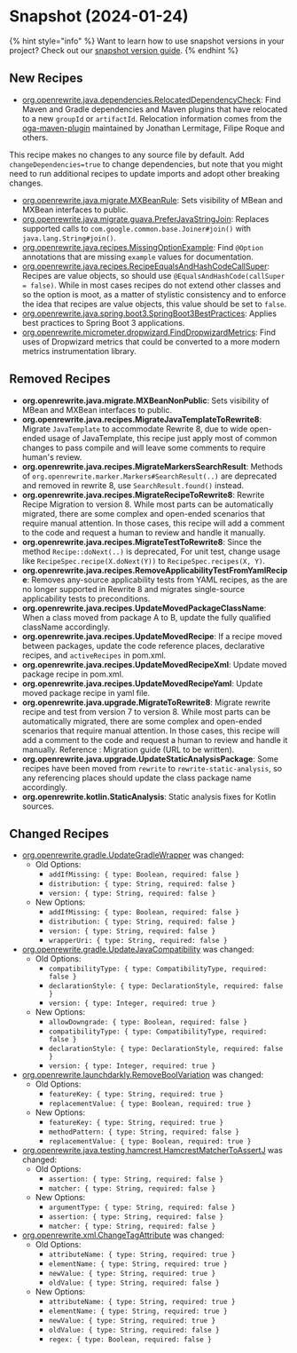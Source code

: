 # Snapshot (2024-01-24)

{% hint style="info" %}
Want to learn how to use snapshot versions in your project? Check out our [snapshot version guide](/reference/snapshot-instructions.md).
{% endhint %}

## New Recipes

* [org.openrewrite.java.dependencies.RelocatedDependencyCheck](https://docs.openrewrite.org/recipes/java/dependencies/relocateddependencycheck): Find Maven and Gradle dependencies and Maven plugins that have relocated to a new `groupId` or `artifactId`. Relocation information comes from the [oga-maven-plugin](https://github.com/jonathanlermitage/oga-maven-plugin/) maintained by Jonathan Lermitage, Filipe Roque and others.

This recipe makes no changes to any source file by default. Add `changeDependencies=true` to change dependencies, but note that you might need to run additional recipes to update imports and adopt other breaking changes. 
* [org.openrewrite.java.migrate.MXBeanRule](https://docs.openrewrite.org/recipes/java/migrate/mxbeanrule): Sets visibility of MBean and MXBean interfaces to public. 
* [org.openrewrite.java.migrate.guava.PreferJavaStringJoin](https://docs.openrewrite.org/recipes/java/migrate/guava/preferjavastringjoin): Replaces supported calls to `com.google.common.base.Joiner#join()` with `java.lang.String#join()`. 
* [org.openrewrite.java.recipes.MissingOptionExample](https://docs.openrewrite.org/recipes/java/recipes/missingoptionexample): Find `@Option` annotations that are missing `example` values for documentation. 
* [org.openrewrite.java.recipes.RecipeEqualsAndHashCodeCallSuper](https://docs.openrewrite.org/recipes/java/recipes/recipeequalsandhashcodecallsuper): Recipes are value objects, so should use `@EqualsAndHashCode(callSuper = false)`. While in most cases recipes do not extend other classes and so the option is moot, as a matter of stylistic consistency and to enforce the idea that recipes are value objects, this value should be set to `false`. 
* [org.openrewrite.java.spring.boot3.SpringBoot3BestPractices](https://docs.openrewrite.org/recipes/java/spring/boot3/springboot3bestpractices): Applies best practices to Spring Boot 3 applications. 
* [org.openrewrite.micrometer.dropwizard.FindDropwizardMetrics](https://docs.openrewrite.org/recipes/micrometer/dropwizard/finddropwizardmetrics): Find uses of Dropwizard metrics that could be converted to a more modern metrics instrumentation library. 

## Removed Recipes

* **org.openrewrite.java.migrate.MXBeanNonPublic**: Sets visibility of MBean and MXBean interfaces to public. 
* **org.openrewrite.java.recipes.MigrateJavaTemplateToRewrite8**: Migrate `JavaTemplate` to accommodate Rewrite 8, due to wide open-ended usage of JavaTemplate, this recipe just apply most of common changes to pass compile and will leave some comments to require human's review. 
* **org.openrewrite.java.recipes.MigrateMarkersSearchResult**: Methods of `org.openrewrite.marker.Markers#SearchResult(..)` are deprecated and removed in rewrite 8, use `SearchResult.found()` instead. 
* **org.openrewrite.java.recipes.MigrateRecipeToRewrite8**: Rewrite Recipe Migration to version 8. While most parts can be automatically migrated, there are some complex and open-ended scenarios that require manual attention. In those cases, this recipe will add a comment to the code and request a human to review and handle it manually. 
* **org.openrewrite.java.recipes.MigrateTestToRewrite8**: Since the method `Recipe::doNext(..)` is deprecated, For unit test, change usage like `RecipeSpec.recipe(X.doNext(Y))` to `RecipeSpec.recipes(X, Y)`. 
* **org.openrewrite.java.recipes.RemoveApplicabilityTestFromYamlRecipe**: Removes any-source applicability tests from YAML recipes, as the are no longer supported in Rewrite 8 and migrates single-source applicability tests to preconditions. 
* **org.openrewrite.java.recipes.UpdateMovedPackageClassName**: When a class moved from package A to B, update the fully qualified className accordingly. 
* **org.openrewrite.java.recipes.UpdateMovedRecipe**: If a recipe moved between packages, update the code reference places, declarative recipes, and `activeRecipes` in pom.xml. 
* **org.openrewrite.java.recipes.UpdateMovedRecipeXml**: Update moved package recipe in pom.xml. 
* **org.openrewrite.java.recipes.UpdateMovedRecipeYaml**: Update moved package recipe in yaml file. 
* **org.openrewrite.java.upgrade.MigrateToRewrite8**: Migrate rewrite recipe and test from version 7 to version 8.
While most parts can be automatically migrated, there are some complex and open-ended scenarios that require manual attention.
In those cases, this recipe will add a comment to the code and request a human to review and handle it manually.
Reference : Migration guide (URL to be written). 
* **org.openrewrite.java.upgrade.UpdateStaticAnalysisPackage**: Some recipes have been moved from `rewrite` to `rewrite-static-analysis`, so any referencing places should update the class package name accordingly. 
* **org.openrewrite.kotlin.StaticAnalysis**: Static analysis fixes for Kotlin sources. 

## Changed Recipes

* [org.openrewrite.gradle.UpdateGradleWrapper](https://docs.openrewrite.org/recipes/gradle/updategradlewrapper) was changed:
  * Old Options:
    * `addIfMissing: { type: Boolean, required: false }`
    * `distribution: { type: String, required: false }`
    * `version: { type: String, required: false }`
  * New Options:
    * `addIfMissing: { type: Boolean, required: false }`
    * `distribution: { type: String, required: false }`
    * `version: { type: String, required: false }`
    * `wrapperUri: { type: String, required: false }`
* [org.openrewrite.gradle.UpdateJavaCompatibility](https://docs.openrewrite.org/recipes/gradle/updatejavacompatibility) was changed:
  * Old Options:
    * `compatibilityType: { type: CompatibilityType, required: false }`
    * `declarationStyle: { type: DeclarationStyle, required: false }`
    * `version: { type: Integer, required: true }`
  * New Options:
    * `allowDowngrade: { type: Boolean, required: false }`
    * `compatibilityType: { type: CompatibilityType, required: false }`
    * `declarationStyle: { type: DeclarationStyle, required: false }`
    * `version: { type: Integer, required: true }`
* [org.openrewrite.launchdarkly.RemoveBoolVariation](https://docs.openrewrite.org/recipes/launchdarkly/removeboolvariation) was changed:
  * Old Options:
    * `featureKey: { type: String, required: true }`
    * `replacementValue: { type: Boolean, required: true }`
  * New Options:
    * `featureKey: { type: String, required: true }`
    * `methodPattern: { type: String, required: false }`
    * `replacementValue: { type: Boolean, required: true }`
* [org.openrewrite.java.testing.hamcrest.HamcrestMatcherToAssertJ](https://docs.openrewrite.org/recipes/java/testing/hamcrest/hamcrestmatchertoassertj) was changed:
  * Old Options:
    * `assertion: { type: String, required: false }`
    * `matcher: { type: String, required: false }`
  * New Options:
    * `argumentType: { type: String, required: false }`
    * `assertion: { type: String, required: false }`
    * `matcher: { type: String, required: false }`
* [org.openrewrite.xml.ChangeTagAttribute](https://docs.openrewrite.org/recipes/xml/changetagattribute) was changed:
  * Old Options:
    * `attributeName: { type: String, required: true }`
    * `elementName: { type: String, required: true }`
    * `newValue: { type: String, required: true }`
    * `oldValue: { type: String, required: false }`
  * New Options:
    * `attributeName: { type: String, required: true }`
    * `elementName: { type: String, required: true }`
    * `newValue: { type: String, required: true }`
    * `oldValue: { type: String, required: false }`
    * `regex: { type: Boolean, required: false }`